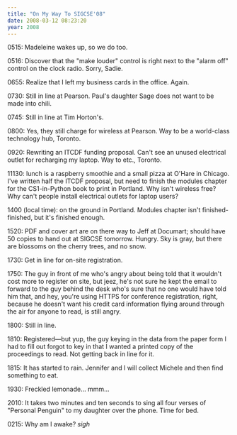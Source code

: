 ```yaml
---
title: "On My Way To SIGCSE'08"
date: 2008-03-12 08:23:20
year: 2008
---
```

0515: Madeleine wakes up, so we do too.

0516: Discover that the "make louder" control is right next to the "alarm off" control on the clock radio. Sorry, Sadie.

0655: Realize that I left my business cards in the office. Again.

0730: Still in line at Pearson. Paul's daughter Sage does not want to be made into chili.

0745: Still in line at Tim Horton's.

0800: Yes, they still charge for wireless at Pearson. Way to be a world-class technology hub, Toronto.

0920: Rewriting an ITCDF funding proposal. Can't see an unused electrical outlet for recharging my laptop. Way to etc., Toronto.

11130: lunch is a raspberry smoothie and a small pizza at O'Hare in Chicago. I've written half the ITCDF proposal, but need to finish the modules chapter for the CS1-in-Python book to print in Portland.  Why isn't wireless free?  Why can't people install electrical outlets for laptop users?

1400 (local time): on the ground in Portland.  Modules chapter isn't finished-finished, but it's finished enough.

1520:  PDF and cover art are on there way to Jeff at Documart; should have 50 copies to hand out at SIGCSE tomorrow. Hungry. Sky is gray, but there are blossoms on the cherry trees, and no snow.

1730: Get in line for on-site registration.

1750: The guy in front of me who's angry about being told that it wouldn't cost more to register on site, but jeez, he's not sure he kept the email to forward to the guy behind the desk who's sure that no one would have told him that, and hey, you're using HTTPS for conference registration, right, because he doesn't want his credit card information flying around through the air for anyone to read, is still angry.

1800: Still in line.

1810: Registered—but yup, the guy keying in the data from the paper form I had to fill out forgot to key in that I wanted a printed copy of the proceedings to read. Not getting back in line for it.

1815: It has started to rain. Jennifer and I will collect Michele and then find something to eat.

1930: Freckled lemonade... mmm...

2010: It takes two minutes and ten seconds to sing all four verses of "Personal Penguin" to my daughter over the phone. Time for bed.

0215: Why am I awake? *sigh*
